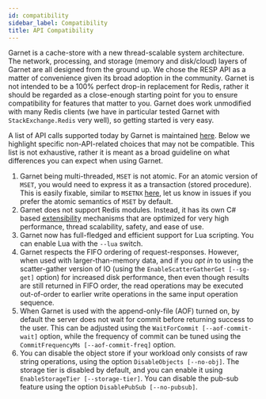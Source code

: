 ```yaml
---
id: compatibility
sidebar_label: Compatibility
title: API Compatibility
---
```


Garnet is a cache-store with a new thread-scalable system architecture. The network, processing, and storage (memory
and disk/cloud) layers of Garnet are all designed from the ground up. We chose the RESP API as a matter of
convenience given its broad adoption in the community. Garnet is not intended to be a 100% perfect drop-in 
replacement for Redis, rather it should be regarded as a close-enough starting point for you to ensure compatibility
for features that matter to you. Garnet does work unmodified with many Redis clients (we have in particular tested
Garnet with `StackExchange.Redis` very well), so getting started is very easy.

A list of API calls supported today by Garnet is maintained [here](../commands/api-compatibility.md). Below we highlight 
specific non-API-related choices that may not be compatible. This list is not exhaustive, rather it is meant as a broad
guideline on what differences you can expect when using Garnet.

1. Garnet being multi-threaded, `MSET` is not atomic. For an atomic version of `MSET`, you would need to express
it as a transaction (stored procedure). This is easily fixable, similar to `MSETNX` [here](https://github.com/microsoft/garnet/pull/996), let us know in issues if you
prefer the atomic semantics of `MSET` by default.
3. Garnet does not support Redis modules. Instead, it has its own C# based [extensibility](../extensions/overview.md) mechanisms
that are optimized for very high performance, thread scalability, safety, and ease of use.
4. Garnet now has full-fledged and efficient support for Lua scripting. You can enable Lua with the `--lua` switch.
5. Garnet respects the FIFO ordering of request-responses. However, when used with larger-than-memory data, and if you
_opt in_ to using the scatter-gather version of IO (using the `EnableScatterGatherGet [--sg-get]` option) for increased disk performance, then
even though results are still returned in FIFO order, the read operations may be executed out-of-order to earlier
write operations in the same input operation sequence.
6. When Garnet is used with the append-only-file (AOF) turned on, by default the server does not wait for commit before
   returning success to the user. This can be adjusted using the `WaitForCommit [--aof-commit-wait]` option, while the frequency of
   commit can be tuned using the `CommitFrequencyMs [--aof-commit-freq]` option.
7. You can disable the object store if your workload only consists of raw string operations, using the option `DisableObjects [--no-obj]`. The
   storage tier is disabled by default, and you can enable it using `EnableStorageTier [--storage-tier]`. You can disable the pub-sub feature
   using the option `DisablePubSub [--no-pubsub]`.
